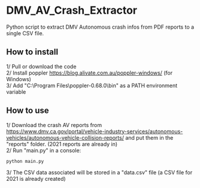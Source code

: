 # DMV_AV_Crash_Extractor

Python script to extract DMV Autonomous crash infos from PDF reports to a single CSV file.

## How to install
1/ Pull or download the code  
2/ Install poppler https://blog.alivate.com.au/poppler-windows/ (for Windows)  
3/ Add "C:\Program Files\poppler-0.68.0\bin" as a PATH environment variable  


## How to use
1/ Download the crash AV reports from https://www.dmv.ca.gov/portal/vehicle-industry-services/autonomous-vehicles/autonomous-vehicle-collision-reports/ and put them in the "reports" folder. (2021 reports are already in)   
2/ Run "main.py" in a console:  
```bash
python main.py
```
3/ The CSV data associated will be stored in a "data<datetime>.csv" file (a CSV file for 2021 is already created)
